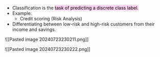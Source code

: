 

- Classification is the <mark style="background: #FFB8EBA6;">task of predicting a discrete class label.</mark>
- Example: 
	- Credit scoring (Risk Analysis)
- Differentiating between low-risk and high-risk customers from their income and savings.

![[Pasted image 20240723230211.png]]

![[Pasted image 20240723230222.png]]
